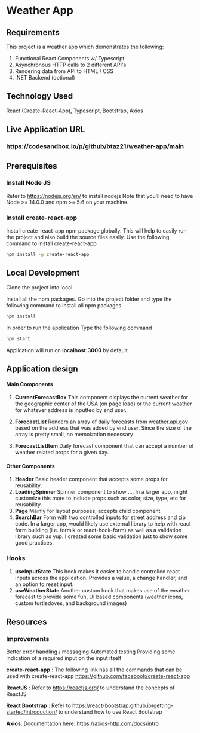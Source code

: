 # Weather App

## Requirements

This project is a weather app which demonstrates the following:

1. Functional React Components w/ Typescript
2. Asynchronous HTTP calls to 2 different API's
3. Rendering data from API to HTML / CSS
4. .NET Backend (optional)

## Technology Used

React (Create-React-App), Typescript, Bootstrap, Axios

## Live Application URL

### https://codesandbox.io/p/github/btaz21/weather-app/main

## Prerequisites

### Install Node JS

Refer to https://nodejs.org/en/ to install nodejs
Note that you’ll need to have Node >= 14.0.0 and npm >= 5.6 on your machine.

### Install create-react-app

Install create-react-app npm package globally. This will help to easily run the project and also build the source files easily. Use the following command to install create-react-app

```bash
npm install -g create-react-app
```

## Local Development

Clone the project into local

Install all the npm packages. Go into the project folder and type the following command to install all npm packages

```bash
npm install
```

In order to run the application Type the following command

```bash
npm start
```

Application will run on **localhost:3000** by default

## Application design

#### Main Components

1. **CurrentForecastBox** This component displays the current weather for the geographic center of the USA (on page load) or the current weather for whatever address is inputted by end user.

2. **ForecastList** Renders an array of daily forecasts from weather.api.gov based on the address that was added by end user. Since the size of the array is pretty small, no memoization necessary

3. **ForecastListItem** Daily forecast component that can accept a number of weather related props for a given day.

#### Other Components

1. **Header** Basic header component that accepts some props for reusability.
2. **LoadingSpinner** Spinner component to show .... In a larger app, might customize this more to include props such as color, size, type, etc for reusability.
3. **Page** Mainly for layout purposes, accepts child component
4. **SearchBar** Form with two controlled inputs for street address and zip code. In a larger app, would likely use external library to help with react form building (i.e. formik or react-hook-form) as well as a validation library such as yup. I created some basic validation just to show some good practices.

### Hooks

1. **useInputState** This hook makes it easier to handle controlled react inputs across the application. Provides a value, a change handler, and an option to reset input.
2. **useWeatherState** Another custom hook that makes use of the weather forecast to provide some fun, UI based components (weather icons, custom turtledoves, and background images)

## Resources

### Improvements

Better error handling / messaging
Automated testing
Providing some indication of a required input on the input itself

**create-react-app** : The following link has all the commands that can be used with create-react-app
https://github.com/facebook/create-react-app

**ReactJS** : Refer to https://reactjs.org/ to understand the concepts of ReactJS

**React Bootstrap** : Refer to https://react-bootstrap.github.io/getting-started/introduction/ to understand how to use React Bootstrap

**Axios**: Documentation here: https://axios-http.com/docs/intro
